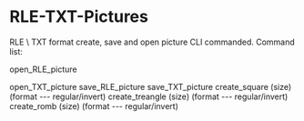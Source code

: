 # RLE-TXT-Pictures

RLE \ TXT format create, save and open picture CLI commanded.
Command list:

 open_RLE_picture

 open_TXT_picture
 save_RLE_picture
 save_TXT_picture
 create_square    (size)  (format --- regular/invert)
 create_treangle  (size)  (format --- regular/invert)
 create_romb      (size)  (format --- regular/invert)
